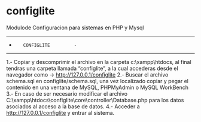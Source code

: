 # configlite
Modulode Configuracion para sistemas en PHP y Mysql

-----------------------------
-        CONFIGLITE         -
-----------------------------

1.- Copiar y descomprimir el archivo en la carpeta c:\xampp\htdocs, al final tendras una carpeta llamada “configlite”, a la cual accederas desde el navegador como -> http://127.0.0.1/configlite
2.- Buscar el archivo schema.sql en configlite/schema.sql, una vez localizado copiar y pegar el contenido en una ventana de MySQL, PHPMyAdmin o MySQL WorkBench
3.- En caso de ser necesario modificar el archivo C:\xampp\htdocs\configlite\core\controller\Database.php para los datos asociados al acceso a la base de datos.
4.- Acceder a http://127.0.0.1/configlite y entrar al sistema.